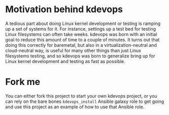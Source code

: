 # Motivation behind kdevops

A tedious part about doing Linux kernel development or testing is ramping up
a set of systems for it. For instance, settings up a test bed for testing
Linux filesystems can often take weeks. kdevops was born with an initial goal
to reduce this amount of time to a couple of minutes. It turns out that
doing this correctly for baremetal, but also in a virtualization-neutral and
cloud-neutral way, is useful for many other things than just Linux filesystems
testing, and so kdevops was born to generalize bring up for Linux kernel
development and testing as fast as possible.

# Fork me

You can either fork this project to start your own kdevops project, or you can
rely on the bare bones `kdevops_install` Ansible galaxy role to get going and
use this project as an example of how to use that Ansible role.

